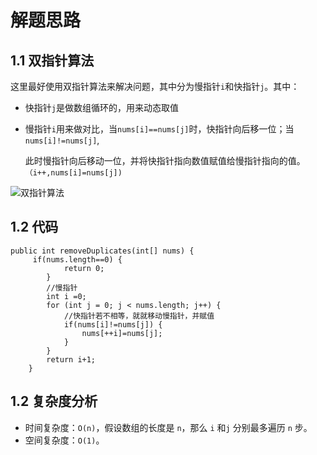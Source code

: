 # 解题思路

## 1.1 双指针算法

这里最好使用双指针算法来解决问题，其中分为慢指针`i`和快指针`j`。其中：

* 快指针`j`是做数组循环的，用来动态取值

* 慢指针`i`用来做对比，当`nums[i]==nums[j]`时，快指针向后移一位；当`nums[i]!=nums[j]`,

   此时慢指针向后移动一位，并将快指针指向数值赋值给慢指针指向的值。`（i++,nums[i]=nums[j])`

![双指针算法](https://github.com/jiaoery/leetcode/tree/master/img双指针算法.png)

## 1.2 代码

```
public int removeDuplicates(int[] nums) {
     if(nums.length==0) {
        	return 0;
        }
        //慢指针
        int i =0;
        for (int j = 0; j < nums.length; j++) {
        	//快指针若不相等，就就移动慢指针，并赋值
			if(nums[i]!=nums[j]) {
				nums[++i]=nums[j];
			}
		}
        return i+1;
    }
```

## 1.2 复杂度分析

- 时间复杂度：`O(n)`，假设数组的长度是 `n`，那么 `i` 和`j` 分别最多遍历 `n` 步。
- 空间复杂度：`O(1)`。